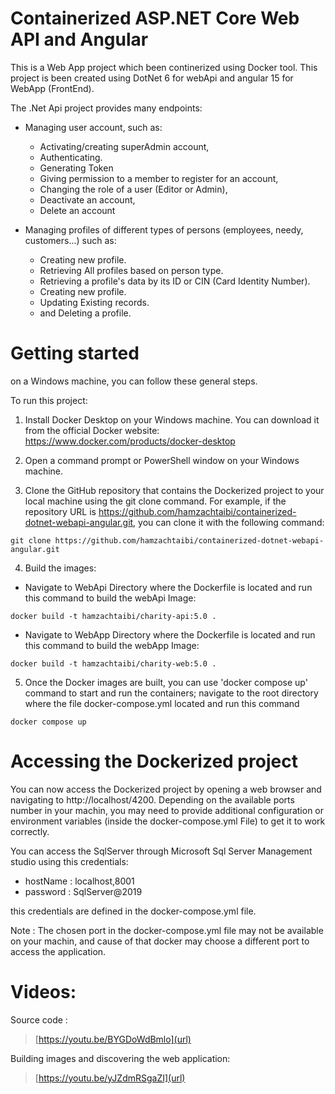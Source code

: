 # Containerized ASP.NET Core Web API and Angular

This is a Web App project which been continerized using Docker tool.
This project is been created using DotNet 6 for webApi and angular 15 for WebApp (FrontEnd).

The .Net Api project provides many endpoints:
  - Managing user account, such as:
    - Activating/creating superAdmin account,
    - Authenticating.
    - Generating Token
    - Giving permission to a member to register for an account,
    - Changing the role of a user (Editor or Admin),
    - Deactivate an account,
    - Delete an account
  
  - Managing profiles of different types of persons (employees, needy, customers...) such as:
     - Creating new profile.
     - Retrieving All profiles based on person type.
     - Retrieving a profile's data by its ID or CIN (Card Identity Number).
     - Creating new profile.
     - Updating Existing records.
     - and Deleting a profile.

# Getting started

on a Windows machine, you can follow these general steps.

To run this project:

1. Install Docker Desktop on your Windows machine. You can download it from the official Docker website: https://www.docker.com/products/docker-desktop

2. Open a command prompt or PowerShell window on your Windows machine.

3. Clone the GitHub repository that contains the Dockerized project to your local machine using the git clone command. For example, if the repository URL is https://github.com/hamzachtaibi/containerized-dotnet-webapi-angular.git, you can clone it with the following command:
```
git clone https://github.com/hamzachtaibi/containerized-dotnet-webapi-angular.git
```
4. Build the images:
  - Navigate to WebApi Directory where the Dockerfile is located and run this command to build the webApi Image:
  ```
  docker build -t hamzachtaibi/charity-api:5.0 .
  ```
 - Navigate to WebApp Directory where the Dockerfile is located and run this command to build the webApp Image:
  ```
  docker build -t hamzachtaibi/charity-web:5.0 .
  ```
5. Once the Docker images are built, you can use 'docker compose up' command to start and run the containers;
  navigate to the root directory where the file docker-compose.yml located and run this command
  ```
  docker compose up
  ```
  
# Accessing the Dockerized project
You can now access the Dockerized project by opening a web browser and navigating to http://localhost/4200.
Depending on the available ports number in your machin, you may need to provide additional configuration or environment variables (inside the docker-compose.yml File) to get it to work correctly.

You can access the SqlServer through Microsoft Sql Server Management studio using this credentials:
- hostName : localhost,8001
- password : SqlServer@2019

this credentials are defined in the docker-compose.yml file.

Note :
The chosen port in the docker-compose.yml file may not be available on your machin, and cause of that docker may choose a different port to access the application.

# Videos:

Source code :
> [https://youtu.be/BYGDoWdBmlo](url)

Building images and discovering the web application:
> [https://youtu.be/yJZdmRSgaZI](url)
